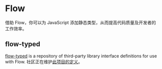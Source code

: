 # Flow

<p class="description">借助 Flow，你可以为 JavaScript 添加静态类型，从而提高代码质量及开发者的工作效率。</p>

## flow-typed

[flow-typed](https://github.com/flow-typed/flow-typed) is a repository of third-party library interface definitions for use with Flow. 社区正在维护[此项目的定义](https://github.com/flow-typed/flow-typed/tree/master/definitions/npm/%40material-ui)。
